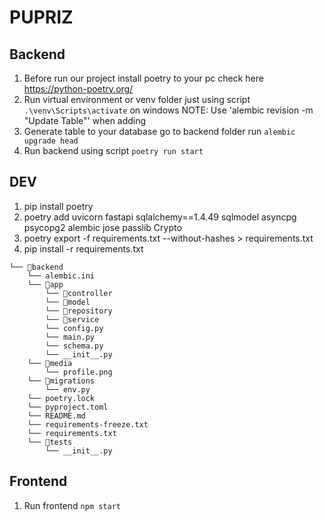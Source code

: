 # PUPRIZ


## Backend

1. Before run our project install poetry to your pc check here https://python-poetry.org/
2. Run virtual environment or venv folder just using script `.\venv\Scripts\activate` on windows
NOTE: Use 'alembic revision -m "Update Table"' when adding
3. Generate table to your database go to backend folder run  `alembic upgrade head`
4. Run backend using script `poetry run start`


## DEV
1. pip install poetry
2. poetry add uvicorn fastapi sqlalchemy==1.4.49 sqlmodel asyncpg psycopg2 alembic jose passlib Crypto
3. poetry export -f requirements.txt --without-hashes > requirements.txt
4. pip install -r requirements.txt


```
└── 📁backend
    └── alembic.ini
    └── 📁app
        └── 📁controller
        └── 📁model
        └── 📁repository
        └── 📁service
        └── config.py
        └── main.py
        └── schema.py
        └── __init__.py
    └── 📁media
        └── profile.png
    └── 📁migrations
        └── env.py
    └── poetry.lock
    └── pyproject.toml
    └── README.md
    └── requirements-freeze.txt
    └── requirements.txt
    └── 📁tests
        └── __init__.py

```



## Frontend

1. Run frontend `npm start`
